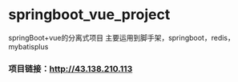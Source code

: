 # springboot_vue_project
springBoot+vue的分离式项目
主要运用到脚手架，springboot，redis，mybatisplus

### 项目链接：http://43.138.210.113
